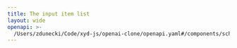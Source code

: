 ```yaml
---
title: The input item list
layout: wide
openapi: >-
  /Users/zdunecki/Code/xyd-js/openai-clone/openapi.yaml#/components/schemas/ResponseItemList
---
```


